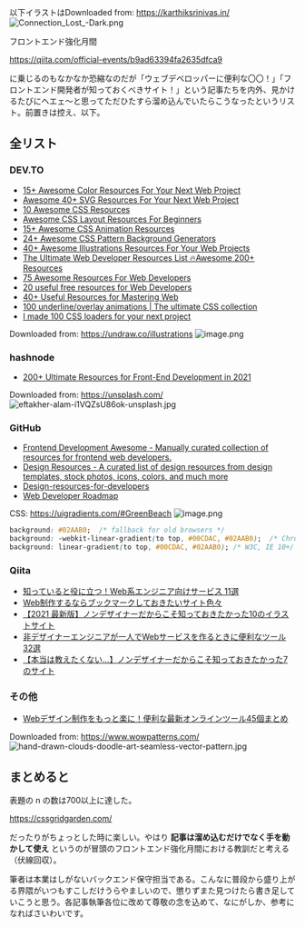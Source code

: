 
以下イラストはDownloaded from: https://karthiksrinivas.in/
![Connection_Lost_-_Dark_.png](https://qiita-image-store.s3.ap-northeast-1.amazonaws.com/0/93824/ee2d4f12-a61b-b4dd-c53d-1a40216055f3.png)


フロントエンド強化月間

https://qiita.com/official-events/b9ad63394fa2635dfca9

に乗じるのもなかなか恐縮なのだが「ウェブデベロッパーに便利な〇〇！」「フロントエンド開発者が知っておくべきサイト！」という記事たちを内外、見かけるたびにヘエェ～と思ってただひたすら溜め込んでいたらこうなったというリスト。前置きは控え、以下。

## 全リスト


### DEV.TO

- [15+ Awesome Color Resources For Your Next Web Project](https://dev.to/kiranrajvjd/15-awesome-color-resources-for-your-next-web-project-48je)
- [Awesome 40+ SVG Resources For Your Next Web Project](https://dev.to/kiranrajvjd/awesome-35-svg-resources-for-your-next-web-project-5c15)
- [10 Awesome CSS Resources](https://dev.to/kiranrajvjd/10-awesome-css-resources-14mh)
- [Awesome CSS Layout Resources For Beginners](https://dev.to/kiranrajvjd/awesome-css-layout-resources-for-beginners-508a)
- [15+ Awesome CSS Animation Resources](https://dev.to/kiranrajvjd/15-awesome-css-animation-resources-4mhi)
- [24+ Awesome CSS Pattern Background Generators](https://dev.to/kiranrajvjd/the-ultimate-css-background-pattern-resource-20m8)
- [40+ Awesome Illustrations Resources For Your Web Projects](https://dev.to/kiranrajvjd/40-awesome-illustrations-resources-for-your-web-projects-2fea)
- [The Ultimate Web Developer Resources List 🔥Awesome 200+ Resources](https://dev.to/kiranrajvjd/the-ultimate-web-developer-resources-list-200-resources-2gf5)
- [75 Awesome Resources For Web Developers](https://dev.to/kiranrajvjd/75-awesome-web-resources-that-make-web-development-easy-2pff)
- [20 useful free resources for Web Developers](https://dev.to/pascavld/20-useful-free-resources-for-web-developers-2c3n)
- [40+ Useful Resources for Mastering Web](https://dev.to/surajondev/40-useful-resources-for-mastering-web-1i0h)
- [100 underline/overlay animations | The ultimate CSS collection](https://dev.to/afif/100-underline-overlay-animation-the-ultimate-css-collection-4p40)
- [I made 100 CSS loaders for your next project](https://dev.to/afif/i-made-100-css-loaders-for-your-next-project-4eje)

Downloaded from: https://undraw.co/illustrations
![image.png](https://qiita-image-store.s3.ap-northeast-1.amazonaws.com/0/93824/3d0be7f6-0c8f-853f-4786-a6d8c9966d1a.png)

### hashnode

- [200+ Ultimate Resources for Front-End Development in 2021](https://rahulism.hashnode.dev/200-ultimate-resources-for-front-end-development-in-2021)

Downloaded from: https://unsplash.com/
![eftakher-alam-i1VQZsU86ok-unsplash.jpg](https://qiita-image-store.s3.ap-northeast-1.amazonaws.com/0/93824/2d5f96c0-a45c-41de-1af1-113323fe3a7e.jpeg)



### GitHub
- [Frontend Development Awesome - Manually curated collection of resources for frontend web developers.](https://github.com/dypsilon/frontend-dev-bookmarks)
- [Design Resources -
A curated list of design resources from design templates, stock photos, icons, colors, and much more](https://github.com/MohamedYoussouf/Design-Resources)
- [Design-resources-for-developers](https://github.com/bradtraversy/design-resources-for-developers)
- [Web Developer Roadmap](https://github.com/kamranahmedse/developer-roadmap)

CSS: https://uigradients.com/#GreenBeach
![image.png](https://qiita-image-store.s3.ap-northeast-1.amazonaws.com/0/93824/1b31c942-8fbf-e111-6656-7e865ba46c22.png)

```css
background: #02AAB0;  /* fallback for old browsers */
background: -webkit-linear-gradient(to top, #00CDAC, #02AAB0);  /* Chrome 10-25, Safari 5.1-6 */
background: linear-gradient(to top, #00CDAC, #02AAB0); /* W3C, IE 10+/ Edge, Firefox 16+, Chrome 26+, Opera 12+, Safari 7+ */
```

### Qiita
- [知っていると役に立つ！Web系エンジニア向けサービス 11選](https://qiita.com/takiguchi-yu/items/3a1d4267e9ff31519945)
- [Web制作するならブックマークしておきたいサイト色々](https://qiita.com/sawadays0118/items/e617be2782caeef846c5)
- [【2021 最新版】ノンデザイナーだからこそ知っておきたかった10のイラストサイト](https://qiita.com/bo_zu_/items/88f45b132c8293dcd9b1)
- [非デザイナーエンジニアが一人でWebサービスを作るときに便利なツール32選](https://qiita.com/okappy/items/119e31cae9aa9bd9da6d)
- [【本当は教えたくない…】ノンデザイナーだからこそ知っておきたかった7のサイト](https://qiita.com/bo_zu_/items/0c09f789c5804132f1ad)

### その他

- [Webデザイン制作をもっと楽に！便利な最新オンラインツール45個まとめ](https://photoshopvip.net/128528)

Downloaded from: https://www.wowpatterns.com/
![hand-drawn-clouds-doodle-art-seamless-vector-pattern.jpg](https://qiita-image-store.s3.ap-northeast-1.amazonaws.com/0/93824/c41efdd3-6967-8f73-bf1a-e7de60303d26.jpeg)



## まとめると

表題の n の数は700以上に達した。

https://cssgridgarden.com/

だったりがちょっとした時に楽しい。やはり **記事は溜め込むだけでなく手を動かして使え** というのが冒頭のフロントエンド強化月間における教訓だと考える（伏線回収）。

筆者は本業はしがないバックエンド保守担当である。こんなに普段から盛り上がる界隈がいつもすこしだけうらやましいので、懲りずまた見つけたら書き足していこうと思う。各記事執筆各位に改めて尊敬の念を込めて、なにがしか、参考になればさいわいです。

